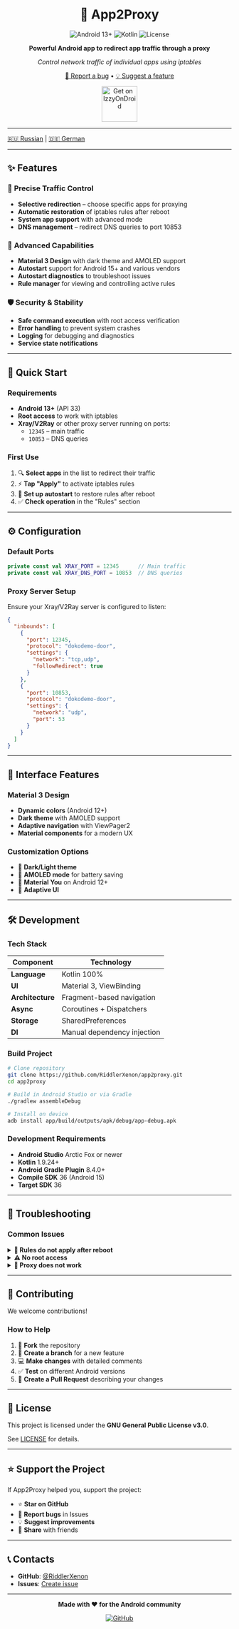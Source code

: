 <div align="center">

# 🚀 App2Proxy

<img src="https://img.shields.io/badge/Android-13%2B-green?logo=android&logoColor=white" alt="Android 13+">
<img src="https://img.shields.io/badge/Kotlin-100%25-purple?logo=kotlin&logoColor=white" alt="Kotlin">
<img src="https://img.shields.io/badge/License-GPL%20v3-blue?logo=gnu&logoColor=white" alt="License">

**Powerful Android app to redirect app traffic through a proxy**

*Control network traffic of individual apps using iptables*

[🐛 Report a bug](https://github.com/RiddlerXenon/app2proxy/issues) • [💡 Suggest a feature](https://github.com/RiddlerXenon/app2proxy/issues)

<a href="https://apt.izzysoft.de/fdroid/index/apk/dev.rx.app2proxy">
    <img src="https://gitlab.com/IzzyOnDroid/repo/-/raw/master/assets/IzzyOnDroid.png" alt="Get on IzzyOnDroid" height="80">
</a>
</div>

---

[🇷🇺 Russian](README_ru.md) | [🇩🇪 German](README_de.md)

---

## ✨ Features

### 🎯 **Precise Traffic Control**
- **Selective redirection** – choose specific apps for proxying
- **Automatic restoration** of iptables rules after reboot
- **System app support** with advanced mode
- **DNS management** – redirect DNS queries to port 10853

### 🔧 **Advanced Capabilities**
- **Material 3 Design** with dark theme and AMOLED support
- **Autostart** support for Android 15+ and various vendors
- **Autostart diagnostics** to troubleshoot issues
- **Rule manager** for viewing and controlling active rules

### 🛡️ **Security & Stability**
- **Safe command execution** with root access verification
- **Error handling** to prevent system crashes
- **Logging** for debugging and diagnostics
- **Service state notifications**

---

## 🚀 Quick Start

### Requirements
- **Android 13+** (API 33)
- **Root access** to work with iptables
- **Xray/V2Ray** or other proxy server running on ports:
  - `12345` – main traffic
  - `10853` – DNS queries

### First Use

1. 🔍 **Select apps** in the list to redirect their traffic
2. ⚡ **Tap "Apply"** to activate iptables rules
3. 🔄 **Set up autostart** to restore rules after reboot
4. ✅ **Check operation** in the "Rules" section

---

## ⚙️ Configuration

### Default Ports

```kotlin
private const val XRAY_PORT = 12345      // Main traffic
private const val XRAY_DNS_PORT = 10853  // DNS queries
```

### Proxy Server Setup

Ensure your Xray/V2Ray server is configured to listen:

```json
{
  "inbounds": [
    {
      "port": 12345,
      "protocol": "dokodemo-door",
      "settings": {
        "network": "tcp,udp",
        "followRedirect": true
      }
    },
    {
      "port": 10853,
      "protocol": "dokodemo-door",
      "settings": {
        "network": "udp",
        "port": 53
      }
    }
  ]
}
```

---

## 🎨 Interface Features

### Material 3 Design
- **Dynamic colors** (Android 12+)
- **Dark theme** with AMOLED support
- **Adaptive navigation** with ViewPager2
- **Material components** for a modern UX

### Customization Options
- 🌙 **Dark/Light theme**
- 🖤 **AMOLED mode** for battery saving
- 🎨 **Material You** on Android 12+
- 📱 **Adaptive UI**

---

## 🛠️ Development

### Tech Stack

| Component      | Technology         |
|----------------|-------------------|
| **Language**   | Kotlin 100%       |
| **UI**         | Material 3, ViewBinding |
| **Architecture** | Fragment-based navigation |
| **Async**      | Coroutines + Dispatchers |
| **Storage**    | SharedPreferences |
| **DI**         | Manual dependency injection |

### Build Project

```bash
# Clone repository
git clone https://github.com/RiddlerXenon/app2proxy.git
cd app2proxy

# Build in Android Studio or via Gradle
./gradlew assembleDebug

# Install on device
adb install app/build/outputs/apk/debug/app-debug.apk
```

### Development Requirements

- **Android Studio** Arctic Fox or newer
- **Kotlin** 1.9.24+
- **Android Gradle Plugin** 8.4.0+
- **Compile SDK** 36 (Android 15)
- **Target SDK** 36

---

## 🐛 Troubleshooting

### Common Issues

<details>
<summary><strong>🚫 Rules do not apply after reboot</strong></summary>

**Solution:**
1. Check autostart permissions in system settings
2. Ensure the app is not battery optimized
3. Enable diagnostics in app settings
4. For Android 15+ use manual restore in settings

</details>

<details>
<summary><strong>⚠️ No root access</strong></summary>

**Solution:**
1. Ensure the device has root rights
2. Install the latest Magisk or SuperSU version
3. Grant superuser rights to the app
4. Check the `su` command in terminal

</details>

<details>
<summary><strong>🔄 Proxy does not work</strong></summary>

**Solution:**
1. Check that the proxy server is running on ports 12345 and 10853
2. Verify Xray/V2Ray configuration
3. Check app logs for iptables errors
4. Use `iptables -t nat -L` to check rules

</details>

---

## 🤝 Contributing

We welcome contributions!

### How to Help

1. 🍴 **Fork** the repository
2. 🌟 **Create a branch** for a new feature
3. 💻 **Make changes** with detailed comments
4. ✅ **Test** on different Android versions
5. 📝 **Create a Pull Request** describing your changes

---

## 📄 License

This project is licensed under the **GNU General Public License v3.0**.

See [LICENSE](LICENSE) for details.

---

## ⭐ Support the Project

If App2Proxy helped you, support the project:

- ⭐ **Star on GitHub**
- 🐛 **Report bugs** in Issues
- 💡 **Suggest improvements**
- 🔄 **Share** with friends

---

## 📞 Contacts

- **GitHub**: [@RiddlerXenon](https://github.com/RiddlerXenon)
- **Issues**: [Create issue](https://github.com/RiddlerXenon/app2proxy/issues)

---

<div align="center">

**Made with ❤️ for the Android community**

[![GitHub](https://img.shields.io/badge/GitHub-RiddlerXenon-black?logo=github)](https://github.com/RiddlerXenon)

</div>
